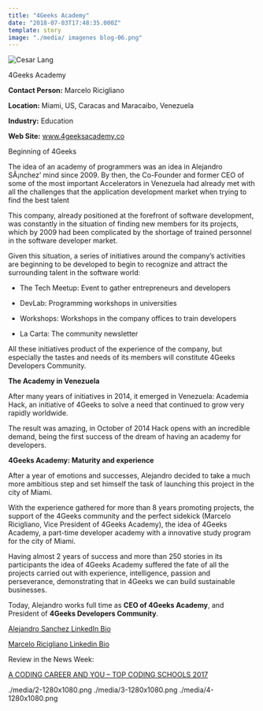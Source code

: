 ```yaml
---
title: "4Geeks Academy"
date: "2018-07-03T17:48:35.000Z"
template: story
image: "./media/ imagenes blog-06.png"
---
```


![Cesar Lang](./media/1-1280x1080.png)

<title-2 align="centered">4Geeks Academy</title-2>
 
**Contact Person:** Marcelo Ricigliano

**Location:** Miami, US, Caracas and Maracaibo, Venezuela

**Industry:** Education

**Web Site:** www.4geeksacademy.co

<title-4>Beginning of 4Geeks</title-4>

The idea of an academy of programmers was an idea in Alejandro SÃ¡nchez’ mind since 2009. By then, the Co-Founder and former CEO of some of the most important Accelerators in Venezuela had already met with all the challenges that the application development market when trying to find the best talent

This company, already positioned at the forefront of software development, was constantly in the situation of finding new members for its projects, which by 2009 had been complicated by the shortage of trained personnel in the software developer market.

Given this situation, a series of initiatives around the company’s activities are beginning to be developed to begin to recognize and attract the surrounding talent in the software world:

* The Tech Meetup: Event to gather entrepreneurs and developers

* DevLab: Programming workshops in universities

* Workshops: Workshops in the company offices to train developers

* La Carta: The community newsletter

All these initiatives product of the experience of the company, but especially the tastes and needs of its members will constitute 4Geeks Developers Community.

**The Academy in Venezuela**

After many years of initiatives in 2014, it emerged in Venezuela: Academia Hack, an initiative of 4Geeks to solve a need that continued to grow very rapidly worldwide.

The result was amazing, in October of 2014 Hack opens with an incredible demand, being the first success of the dream of having an academy for developers.

**4Geeks Academy: Maturity and experience**

After a year of emotions and successes, Alejandro decided to take a much more ambitious step and set himself the task of launching this project in the city of Miami.

With the experience gathered for more than 8 years promoting projects, the support of the 4Geeks community and the perfect sidekick (Marcelo Ricigliano, Vice President of 4Geeks Academy), the idea of 4Geeks Academy, a part-time developer academy with a innovative study program for the city of Miami.

Having almost 2 years of success and more than 250 stories in its participants the idea of 4Geeks Academy suffered the fate of all the projects carried out with experience, intelligence, passion and perseverance, demonstrating that in 4Geeks we can build sustainable businesses.

Today, Alejandro works full time as **CEO of 4Geeks Academy**, and President of **4Geeks Developers Community**.

[Alejandro Sanchez LinkedIn Bio](https://www.linkedin.com/in/alesanchezr/)

[Marcelo Ricigliano Linkedin Bio](https://www.linkedin.com/in/marcelo-ricigliano-32440379/)

Review in the News Week:

[A CODING CAREER AND YOU – TOP CODING SCHOOLS 2017](http://www.newsweek.com/insights/coding-career-and-you-top-coding-schools-2017/4geeks-academy)

<carousel folder='customer-success-stories'>
./media/2-1280x1080.png
./media/3-1280x1080.png
./media/4-1280x1080.png
</carousel>





